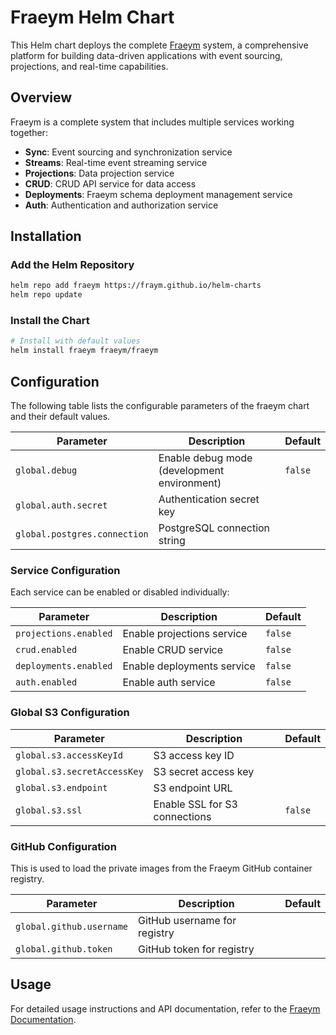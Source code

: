 # Fraeym Helm Chart

This Helm chart deploys the complete [Fraeym](https://docs.fraym.becklyn.app/) system, a comprehensive platform for building data-driven applications with event sourcing, projections, and real-time capabilities.

## Overview

Fraeym is a complete system that includes multiple services working together:

- **Sync**: Event sourcing and synchronization service
- **Streams**: Real-time event streaming service
- **Projections**: Data projection service
- **CRUD**: CRUD API service for data access
- **Deployments**: Fraeym schema deployment management service
- **Auth**: Authentication and authorization service

## Installation

### Add the Helm Repository

```bash
helm repo add fraeym https://fraym.github.io/helm-charts
helm repo update
```

### Install the Chart

```bash
# Install with default values
helm install fraeym fraeym/fraeym
```

## Configuration

The following table lists the configurable parameters of the fraeym chart and their default values.

| Parameter                    | Description                                 | Default |
| ---------------------------- | ------------------------------------------- | ------- |
| `global.debug`               | Enable debug mode (development environment) | `false` |
| `global.auth.secret`         | Authentication secret key                   |         |
| `global.postgres.connection` | PostgreSQL connection string                |         |

### Service Configuration

Each service can be enabled or disabled individually:

| Parameter             | Description                | Default |
| --------------------- | -------------------------- | ------- |
| `projections.enabled` | Enable projections service | `false` |
| `crud.enabled`        | Enable CRUD service        | `false` |
| `deployments.enabled` | Enable deployments service | `false` |
| `auth.enabled`        | Enable auth service        | `false` |

### Global S3 Configuration

| Parameter                   | Description                   | Default |
| --------------------------- | ----------------------------- | ------- |
| `global.s3.accessKeyId`     | S3 access key ID              |         |
| `global.s3.secretAccessKey` | S3 secret access key          |         |
| `global.s3.endpoint`        | S3 endpoint URL               |         |
| `global.s3.ssl`             | Enable SSL for S3 connections | `false` |

### GitHub Configuration

This is used to load the private images from the Fraeym GitHub container registry.

| Parameter                | Description                  | Default |
| ------------------------ | ---------------------------- | ------- |
| `global.github.username` | GitHub username for registry |         |
| `global.github.token`    | GitHub token for registry    |         |

## Usage

For detailed usage instructions and API documentation, refer to the [Fraeym Documentation](https://docs.fraym.becklyn.app/).
